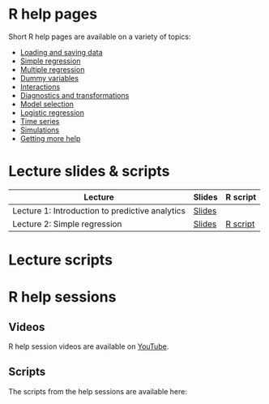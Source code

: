 # R help pages

Short R help pages are available on a variety of topics:

* [Loading and saving data](info-pages/loading-and-saving-data.md)
* [Simple regression](info-pages/simple-regression.md)
* [Multiple regression](info-pages/multiple-regression-basics.md)
* [Dummy variables](info-pages/dummy-variables.md)
* [Interactions](info-pages/interactions.md)
* [Diagnostics and transformations](info-pages/diagnostics-and-transformations.md)
* [Model selection](info-pages/model-selection.md)
* [Logistic regression](info-pages/logistic-regression.md)
* [Time series](info-pages/time-series.md)
* [Simulations](info-pages/simulations.md)
* [Getting more help](info-pages/getting-more-help.md)

# Lecture slides & scripts

| Lecture | Slides | R script |
| ------- | ------ | -------- |
| Lecture 1: Introduction to predictive analytics | [Slides](slides/lecture-01/lecture-01.pdf) | |
| Lecture 2: Simple regression | [Slides](slides/lecture-02/lecture-02.pdf) | [R script](lecture-scripts/lecture-02.R) |


# Lecture scripts


# R help sessions

## Videos

R help session videos are available on [YouTube](https://www.youtube.com/channel/UCvAAxbaNx74exieSPKzqUnw).

## Scripts

The scripts from the help sessions are available here:
